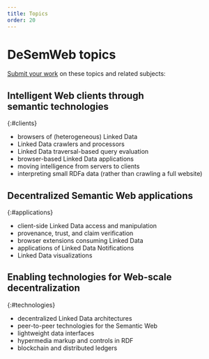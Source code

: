 ```yaml
---
title: Topics
order: 20
---
```

# DeSemWeb topics
[Submit your work](/contributions/) on these topics and related subjects:

## Intelligent Web clients through semantic technologies
{:#clients}

- browsers of (heterogeneous) Linked Data
- Linked Data crawlers and processors
- Linked Data traversal-based query evaluation
- browser-based Linked Data applications
- moving intelligence from servers to clients
- interpreting small RDFa data (rather than crawling a full website)

## Decentralized Semantic Web applications
{:#applications}
- client-side Linked Data access and manipulation
- provenance, trust, and claim verification
- browser extensions consuming Linked Data
- applications of Linked Data Notifications
- Linked Data visualizations

## Enabling technologies for Web-scale decentralization
{:#technologies}
- decentralized Linked Data architectures
- peer-to-peer technologies for the Semantic Web
- lightweight data interfaces
- hypermedia markup and controls in RDF
- blockchain and distributed ledgers

